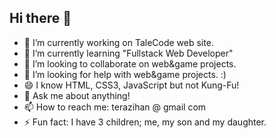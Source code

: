 ## Hi there 👋

- 🔭 I’m currently working on TaleCode web site.
- 🌱 I’m currently learning "Fullstack Web Developer"
- 👯 I’m looking to collaborate on web&game projects.
- 🤔 I’m looking for help with web&game projects. :)
- 😄 I know HTML, CSS3, JavaScript but not Kung-Fu!
- 💬 Ask me about anything!
- 📫 How to reach me: terazihan @ gmail com
- ⚡ Fun fact: I have 3 children; me, my son and my daughter.
<!--


Here are some ideas to get you started:

- 🔭 I’m currently working on TaleCode web site.
- 🌱 I’m currently learning "Fullstack Web Developer"
- 👯 I’m looking to collaborate on game projects.
- 🤔 I’m looking for help with game projects. :)
- 💬 Ask me about anything!
- 📫 How to reach me: terazihan gmail
- 😄 Pronouns: ...
- ⚡ Fun fact: I have 3 children; me, my son and my daughter.
-->
